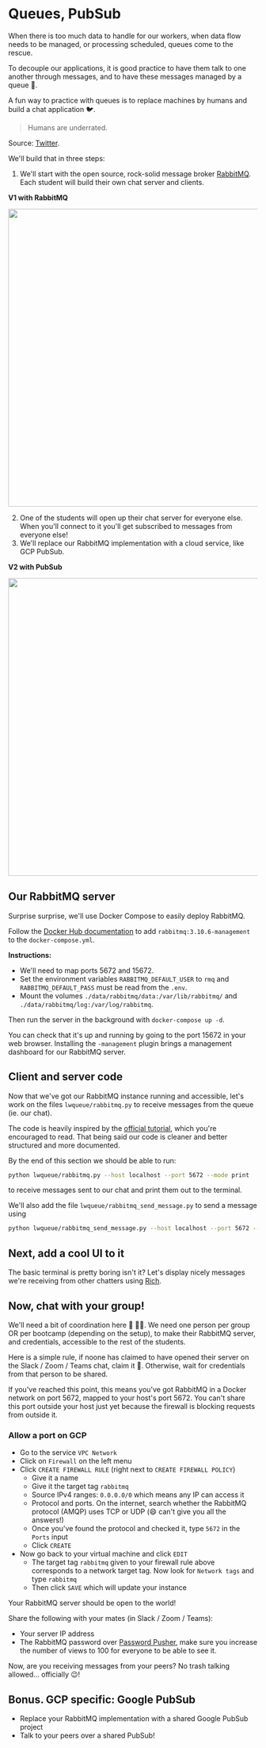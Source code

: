 # Queues, PubSub

When there is too much data to handle for our workers, when data flow needs to be managed, or processing scheduled, queues come to the rescue.

To decouple our applications, it is good practice to have them talk to one another through messages, and to have these messages managed by a queue 🚥.

A fun way to practice with queues is to replace machines by humans and build a chat application 🐦.

> Humans are underrated.

Source: [Twitter](https://twitter.com/elonmusk/status/984882630947753984).

We'll build that in three steps:

1. We'll start with the open source, rock-solid message broker [RabbitMQ](https://www.rabbitmq.com/). Each student will build their own chat server and clients.

**V1 with RabbitMQ**

<img src="https://storage.googleapis.com/lewagon-data-engineering-bootcamp-assets/assets/chat-rabbitmq.png" width=600>

2. One of the students will open up their chat server for everyone else. When you'll connect to it you'll get subscribed to messages from everyone else!
3. We'll replace our RabbitMQ implementation with a cloud service, like GCP PubSub.

**V2 with PubSub**

<img src="https://storage.googleapis.com/lewagon-data-engineering-bootcamp-assets/assets/chat-pubsub.png" width=600>

## Our RabbitMQ server

Surprise surprise, we'll use Docker Compose to easily deploy RabbitMQ.

Follow the [Docker Hub documentation](https://hub.docker.com/_/rabbitmq) to add `rabbitmq:3.10.6-management` to the `docker-compose.yml`.

**Instructions:**

- We'll need to map ports 5672 and 15672.
- Set the environment variables `RABBITMQ_DEFAULT_USER` to `rmq` and `RABBITMQ_DEFAULT_PASS` must be read from the `.env`.
- Mount the volumes `./data/rabbitmq/data:/var/lib/rabbitmq/` and `./data/rabbitmq/log:/var/log/rabbitmq`.

Then run the server in the background with `docker-compose up -d`.

You can check that it's up and running by going to the port 15672 in your web browser. Installing the `-management` plugin brings a management dashboard for our RabbitMQ server.

## Client and server code

Now that we've got our RabbitMQ instance running and accessible, let's work on the files `lwqueue/rabbitmq.py` to receive messages from the queue (ie. our chat).

The code is heavily inspired by the [official tutorial](https://www.rabbitmq.com/tutorials/tutorial-three-python.html), which you're encouraged to read. That being said our code is cleaner and better structured and more documented.

By the end of this section we should be able to run:

```bash
python lwqueue/rabbitmq.py --host localhost --port 5672 --mode print
```

to receive messages sent to our chat and print them out to the terminal.

We'll also add the file `lwqueue/rabbitmq_send_message.py` to send a message using

```bash
python lwqueue/rabbitmq_send_message.py --host localhost --port 5672 --username <your name> --message "<your message here>"
```

## Next, add a cool UI to it

The basic terminal is pretty boring isn't it? Let's display nicely messages we're receiving from other chatters using [Rich](https://rich.readthedocs.io/en/stable/live.html).

## Now, chat with your group!

We'll need a bit of coordination here 🤸 🤸‍♂️. We need one person per group OR per bootcamp (depending on the setup), to make their RabbitMQ server, and credentials, accessible to the rest of the students.

Here is a simple rule, if noone has claimed to have opened their server on the Slack / Zoom / Teams chat, claim it 👋. Otherwise, wait for credentials from that person to be shared.

If you've reached this point, this means you've got RabbitMQ in a Docker network on port 5672, mapped to your host's port 5672. You can't share this port outside your host just yet because the firewall is blocking requests from outside it.

### Allow a port on GCP

- Go to the service `VPC Network`
- Click on `Firewall` on the left menu
- Click `CREATE FIREWALL RULE` (right next to `CREATE FIREWALL POLICY`)
  - Give it a name
  - Give it the target tag `rabbitmq`
  - Source IPv4 ranges: `0.0.0.0/0` which means any IP can access it
  - Protocol and ports. On the internet, search whether the RabbitMQ protocol (AMQP) uses TCP or UDP (😄 can't give you all the answers!)
  - Once you've found the protocol and checked it, type `5672` in the `Ports` input
  - Click `CREATE`
- Now go back to your virtual machine and click `EDIT`
  - The target tag `rabbitmq` given to your firewall rule above corresponds to a network target tag. Now look for `Network tags` and type `rabbitmq`
  - Then click `SAVE` which will update your instance

Your RabbitMQ server should be open to the world!

Share the following with your mates (in Slack / Zoom / Teams):
- Your server IP address
- The RabbitMQ password over [Password Pusher](https://pwpush.com/), make sure you increase the number of views to 100 for everyone to be able to see it.

Now, are you receiving messages from your peers? No trash talking allowed... officially 😉!

## Bonus. GCP specific: Google PubSub

- Replace your RabbitMQ implementation with a shared Google PubSub project
- Talk to your peers over a shared PubSub!
